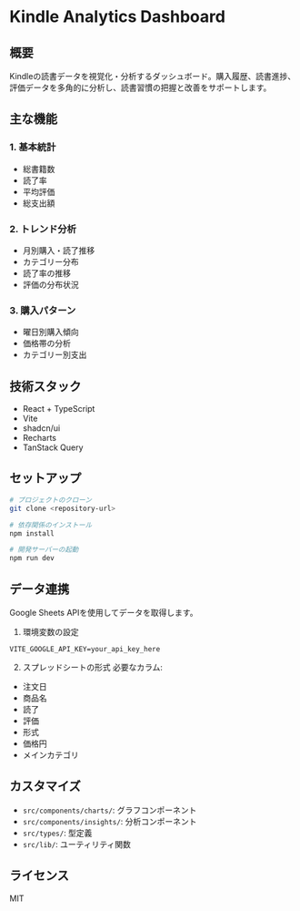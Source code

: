 # Kindle Analytics Dashboard

## 概要
Kindleの読書データを視覚化・分析するダッシュボード。購入履歴、読書進捗、評価データを多角的に分析し、読書習慣の把握と改善をサポートします。

## 主な機能

### 1. 基本統計
- 総書籍数
- 読了率
- 平均評価
- 総支出額

### 2. トレンド分析
- 月別購入・読了推移
- カテゴリー分布
- 読了率の推移
- 評価の分布状況

### 3. 購入パターン
- 曜日別購入傾向
- 価格帯の分析
- カテゴリー別支出

## 技術スタック
- React + TypeScript
- Vite
- shadcn/ui
- Recharts
- TanStack Query

## セットアップ
```bash
# プロジェクトのクローン
git clone <repository-url>

# 依存関係のインストール
npm install

# 開発サーバーの起動
npm run dev
```

## データ連携
Google Sheets APIを使用してデータを取得します。

1. 環境変数の設定
```env
VITE_GOOGLE_API_KEY=your_api_key_here
```

2. スプレッドシートの形式
必要なカラム:
- 注文日
- 商品名
- 読了
- 評価
- 形式
- 価格円
- メインカテゴリ

## カスタマイズ
- `src/components/charts/`: グラフコンポーネント
- `src/components/insights/`: 分析コンポーネント
- `src/types/`: 型定義
- `src/lib/`: ユーティリティ関数

## ライセンス
MIT